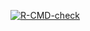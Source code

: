   <!-- badges: start -->
  [![R-CMD-check](https://github.com/FelixAnalytix/YouTube/actions/workflows/test-files.yaml/badge.svg)](https://github.com/FelixAnalytix/YouTube/actions/workflows/test-files.yaml)
  <!-- badges: end -->
  
